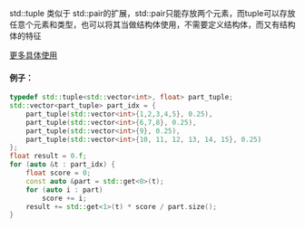 
std::tuple 类似于 std::pair的扩展，std::pair只能存放两个元素，而tuple可以存放任意个元素和类型，也可以将其当做结构体使用，不需要定义结构体，而又有结构体的特征

[更多具体使用](https://blog.csdn.net/sevenjoin/article/details/88420885)

#### 例子：

```c++
typedef std::tuple<std::vector<int>, float> part_tuple;
std::vector<part_tuple> part_idx = {
    part_tuple(std::vector<int>{1,2,3,4,5}, 0.25),                                                 
    part_tuple(std::vector<int>{6,7,8}, 0.25),                                                 
    part_tuple(std::vector<int>{9}, 0.25),                                
    part_tuple(std::vector<int>{10, 11, 12, 13, 14, 15}, 0.25)  
};
float result = 0.f;
for (auto &t : part_idx) {
    float score = 0;
    const auto &part = std::get<0>(t);
    for (auto i : part)
        score += i;
    result += std::get<1>(t) * score / part.size();
}
```
